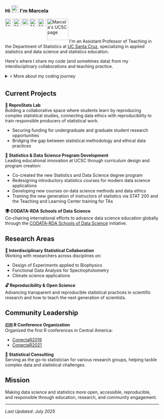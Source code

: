 ### Hi <img src="https://user-images.githubusercontent.com/1303154/88677602-1635ba80-d120-11ea-84d8-d263ba5fc3c0.gif" width="24px" alt="hi"> I'm Marcela

<a href="https://orcid.org/0000-0002-7703-3578">
  <img align="left" alt="Marcela's ORCID" width="25px" src="https://upload.wikimedia.org/wikipedia/commons/0/06/ORCID_iD.svg">
</a>
<a href="https://www.linkedin.com/in/malfaro18/">
  <img align="left" alt="Marcela's LinkedIN" width="25px" src="https://upload.wikimedia.org/wikipedia/commons/thumb/c/ca/LinkedIn_logo_initials.png/240px-LinkedIn_logo_initials.png">
</a>
<a href="https://scholar.google.com/citations?user=8Viy0j4AAAAJ&hl=en&oi=ao">
  <img align="left" alt="Marcela's Google Scholar" width="22px" src="https://raw.githubusercontent.com/simple-icons/simple-icons/master/icons/googlescholar.svg">
</a>
<a href="https://www.researchgate.net/profile/Marcela-Alfaro-Cordoba-2?ev=hdr_xprf">
  <img align="left" alt="Marcela's ResearchGate" width="25px" src="https://upload.wikimedia.org/wikipedia/commons/thumb/5/5e/ResearchGate_icon_SVG.svg/32px-ResearchGate_icon_SVG.svg.png">
</a>
<a href="mailto:macordob@ucsc.edu">
  <img align="left" alt="Marcela's email" width="25px" src="https://upload.wikimedia.org/wikipedia/commons/thumb/7/7e/Gmail_icon_%282020%29.svg/320px-Gmail_icon_%282020%29.svg.png">
</a>
<a href="https://campusdirectory.ucsc.edu/cd_detail?uid=macordob">
  <img align="left" alt="Marcela's UCSC page" width="70px" src="https://upload.wikimedia.org/wikipedia/commons/7/74/UC_Santa_Cruz_logo.svg">
</a>

<br>
<br>
<br>



I'm an Assistant Professor of Teaching in the Department of Statistics at [UC Santa Cruz](https://www.ucsc.edu/), specializing in applied statistics and data science and statistics education.

Here's where I share my code (and sometimes data) from my interdisciplinary collaborations and teaching practice. 

<details>
<summary>⚡️ More about my coding journey</summary>
<br />

![Top Langs](https://github-readme-stats.vercel.app/api/top-langs/?username=malfaro2&layout=compact&hide=css,html)

</details>

## **Current Projects**

**🔬 ReproStats Lab**  
Building a collaborative space where students learn by reproducing complex statistical studies, connecting data ethics with reproducibility to train responsible producers of statistical work.
* Securing funding for undergraduate and graduate student research opportunities
* Bridging the gap between statistical methodology and ethical data practices

**🎯 Statistics & Data Science Program Development**  
Leading educational innovation at UCSC through curriculum design and program creation:
* Co-created the new Statistics and Data Science degree program
* Redesigning introductory statistics courses for modern data science applications
* Developing new courses on data science methods and data ethics
* Training the new generation of instructors of statistics via STAT 200 and the Teaching and Learning Center training for TAs

**🌍 CODATA-RDA Schools of Data Science**  
Co-chairing international efforts to advance data science education globally through the [CODATA-RDA Schools of Data Science](https://www.datascienceschools.org/) initiative.

## **Research Areas**

**🔬 Interdisciplinary Statistical Collaboration**  
Working with researchers across disciplines on:
* Design of Experiments applied to Biophysics
* Functional Data Analysis for Spectrophotometry
* Climate science applications

**🔓 Reproducibility & Open Science**  
Advancing transparent and reproducible statistical practices in scientific research and how to teach the next generation of scientists.

## **Community Leadership**

**🇨🇷 R Conference Organization**  
Organized the first R conferences in Central America:
* [ConectaR2019](https://www.conectar2019.org/)
* [ConectaR2021](https://conectar2021.github.io/ConectaR2021/)

**🤝 Statistical Consulting**  
Serving as the go-to statistician for various research groups, helping tackle complex data and statistical challenges.

## **Mission**
Making data science and statistics more open, accessible, reproducible, and responsible through education, research, and community engagement.

---
*Last Updated: July 2025*
